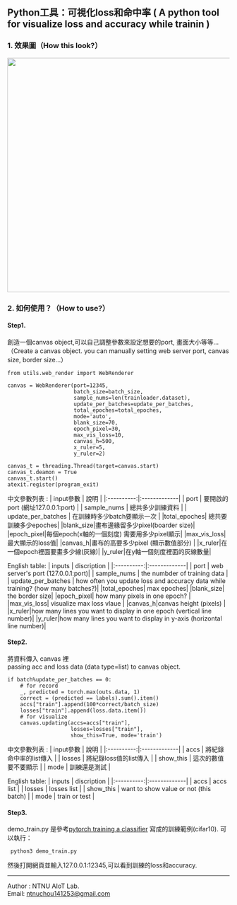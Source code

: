 ## Python工具：可視化loss和命中率 ( A python tool for visualize loss and accuracy while trainin )

### 1. 效果圖（How this look?）
<img src="./img/demo.gif" height=530px width=508>

### 2. 如何使用？（How to use?）
#### Step1. 
創造一個canvas object,可以自己調整參數來設定想要的port, 畫面大小等等...   
（Create a canvas object. you can manually setting web server port, canvas size, border size...）

```
from utils.web_render import WebRenderer

canvas = WebRenderer(port=12345,
                     batch_size=batch_size,
                     sample_nums=len(trainloader.dataset), 
                     update_per_batches=update_per_batches, 
                     total_epoches=total_epoches, 
                     mode='auto', 
                     blank_size=70, 
                     epoch_pixel=30, 
                     max_vis_loss=10,
                     canvas_h=500,
                     x_ruler=5,
                     y_ruler=2)

canvas_t = threading.Thread(target=canvas.start)
canvas_t.deamon = True
canvas_t.start()
atexit.register(program_exit)

```

中文參數列表 :
| input參數   |      說明      |
|:----------:|:-------------|
| port   |  要開啟的port (網址127.0.0.1:port) |
| sample_nums   |  總共多少訓練資料 |
| update_per_batches   |  在訓練時多少batch要顯示一次 |
|total_epoches| 總共要訓練多少epoches|
|blank_size|畫布邊緣留多少pixel(boarder size)|
|epoch_pixel|每個epoch(x軸的一個刻度) 需要用多少pixel顯示|
|max_vis_loss|最大顯示的loss值|
|canvas_h|畫布的高要多少pixel (顯示數值部分) |
|x_ruler|在一個epoch裡面要畫多少線(灰線)|
|y_ruler|在y軸一個刻度裡面的灰線數量|

English table:
| inputs |      discription      |
|:----------:|:-------------|
| port   | web server's port (127.0.0.1:port)|
| sample_nums   | the numbder of training data |
| update_per_batches   |  how often you update loss and accuracy data while training? (how many batches?)|
|total_epoches| max epoches|
|blank_size| the border size|
|epoch_pixel| how many pixels in one epoch? |
|max_vis_loss| visualize max loss vlaue |
|canvas_h|canvas height (pixels) |
|x_ruler|how many lines you want to display in one epoch (vertical line number)|
|y_ruler|how many lines you want to display in y-axis (horizontal line number)|


#### Step2.
將資料傳入 canvas 裡    
passing acc and loss data (data type=list) to canvas object.


```
if batch%update_per_batches == 0:
    # for record
    _, predicted = torch.max(outs.data, 1)
    correct = (predicted == labels).sum().item()
    accs["train"].append(100*correct/batch_size)
    losses["train"].append(loss.data.item())
    # for visualize
    canvas.updating(accs=accs["train"], 
                    losses=losses["train"], 
                    show_this=True, mode='train')
```

中文參數列表 :
| input參數   |      說明      |
|:----------:|:-------------|
| accs   |  將紀錄命中率的list傳入 |
| losses   |  將紀錄loss值的list傳入 |
| show_this   |  這次的數值要不要顯示 |
| mode   |  訓練還是測試 |

English table:
| inputs |      discription      |
|:----------:|:-------------|
| accs   |  accs list |
| losses   |  losses list |
| show_this   |  want to show value or not (this batch) |
| mode   |  train or test |

#### Step3.
 demo_train.py 是參考[pytorch training a classifier](https://pytorch.org/tutorials/beginner/blitz/cifar10_tutorial.html) 寫成的訓練範例(cifar10).
 可以執行：
 
 ```
  python3 demo_train.py
 ```
然後打開網頁並輸入127.0.0.1:12345,可以看到訓練的loss和accuracy.


- - - -

Author : NTNU AIoT Lab.  
Email: ntnuchou141253@gmail.com